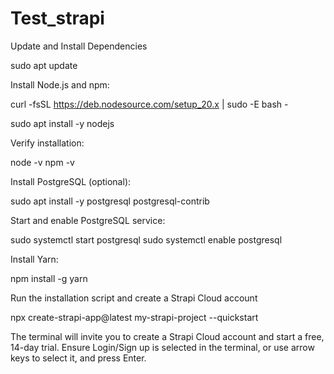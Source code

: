 # Test_strapi

Update and Install Dependencies


sudo apt update


Install Node.js and npm:

curl -fsSL https://deb.nodesource.com/setup_20.x | sudo -E bash -

sudo apt install -y nodejs


Verify installation:

node -v
npm -v


Install PostgreSQL (optional):


sudo apt install -y postgresql postgresql-contrib


Start and enable PostgreSQL service:

sudo systemctl start postgresql
sudo systemctl enable postgresql


Install Yarn:


npm install -g yarn


Run the installation script and create a Strapi Cloud account

npx create-strapi-app@latest my-strapi-project --quickstart

The terminal will invite you to create a Strapi Cloud account and start a free, 14-day trial. Ensure Login/Sign up is selected in the terminal, or use arrow keys to select it, and press Enter.
